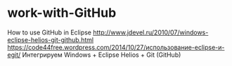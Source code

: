 # work-with-GitHub
How to use GitHub in Eclipse
http://www.jdevel.ru/2010/07/windows-eclipse-helios-git-github.html
https://code44free.wordpress.com/2014/10/27/использование-eclipse-и-egit/
Интегрируем Windows + Eclipse Helios + Git (GitHub) 
